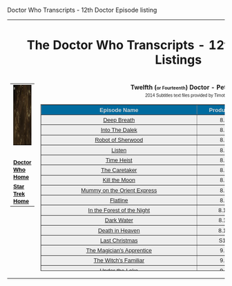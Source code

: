 Doctor Who Transcripts - 12th Doctor Episode listing

<table width="100%" border="0"><tbody><tr><td colspan="3" width="711"><h1 align="center">The Doctor Who Transcripts - 12th Doctor Episode Listings</h1></td></tr><tr></tr><tr><td width="266" valign="top"><table width="100%" border="0"><tbody><tr><td width="100%"><font size="-1" face="Arial"><img alt="opening title image clockwork" src="images/PCtitle1.jpg" width="250" height="140" border="0"></font></td></tr><tr><td width="100%"><br></td></tr><tr><td width="100%"><font size="-1" face="Arial"><b><a href="index.html" style="color: rgb(0, 0, 0);">Doctor Who Home</a></b></font></td></tr><tr><td width="100%"><font size="-1" face="Arial"><b><a href="../StarTrek/index.html" style="color: rgb(0, 0, 0);">Star Trek Home</a></b></font></td></tr></tbody></table></td><td width="1006" valign="top"><b></b><p style="width: 709px;" align="center"><b><b>Twelfth (<font size="-2">or Fourteenth</font></b>)<b> Doctor - Peter Capaldi<br></b></b><font size="-2" face="Arial">2014 Subtitles text files provided by Timothy Wynn</font><b></b></p><table width="709" height="386" border="1" bgcolor="#d5d5d5"><tbody><tr><td width="346" valign="top" bgcolor="#006b9f"><center><font size="-1" color="#d5d5d5" face="Arial"><b>Episode Name</b></font></center></td><td width="110" valign="top" bgcolor="#006b9f"><center><font size="-1" color="#d5d5d5" face="Arial"><b>Production</b></font></center></td><td width="177" valign="top" bgcolor="#006b9f"><center><font size="-1" color="#d5d5d5" face="Arial"><b>Airdate</b></font></center></td></tr><tr><td width="346" valign="top" bgcolor="#eeeeee" align="center"><font size="-1" face="Arial"><a href="34-1.html">Deep Breath</a></font></td><td width="110" valign="top" bgcolor="#eeeeee" align="center"><font size="-1" face="Arial">8.1</font></td><td width="177" valign="top" bgcolor="#eeeeee" align="center"><font size="-1" face="Arial">23 Aug 2014</font></td></tr><tr><td width="346" valign="top" bgcolor="#eeeeee" align="center"><font size="-1" face="Arial"><a href="34-2.html">Into The Dalek</a></font></td><td width="110" valign="top" bgcolor="#eeeeee" align="center"><font size="-1" face="Arial">8.2</font></td><td width="177" valign="top" bgcolor="#eeeeee" align="center"><font size="-1" face="Arial">30 Aug 2014</font></td></tr><tr><td width="346" valign="top" bgcolor="#eeeeee" align="center"><font size="-1" face="Arial"><a href="34-3.html">Robot of Sherwood</a></font></td><td width="110" valign="top" bgcolor="#eeeeee" align="center"><font size="-1" face="Arial">8.3</font></td><td width="177" valign="top" bgcolor="#eeeeee" align="center"><font size="-1" face="Arial">6 Sep 2014</font></td></tr><tr><td width="346" valign="top" bgcolor="#eeeeee" align="center"><font size="-1" face="Arial"><a href="34-4.html">Listen</a></font></td><td width="110" valign="top" bgcolor="#eeeeee" align="center"><font size="-1" face="Arial">8.4</font></td><td width="177" valign="top" bgcolor="#eeeeee" align="center"><font size="-1" face="Arial">13 Sep 2014</font></td></tr><tr><td width="346" valign="top" bgcolor="#eeeeee" align="center"><a href="34-5.html"><font size="-1" face="Arial">Time Heist</font></a></td><td width="110" valign="top" bgcolor="#eeeeee" align="center"><font size="-1" face="Arial">8.5</font></td><td width="177" valign="top" bgcolor="#eeeeee" align="center"><font size="-1" face="Arial">20 Sep 2014</font></td></tr><tr><td width="346" valign="top" bgcolor="#eeeeee" align="center"><a href="34-6.html"><font size="-1" face="Arial">The Caretaker</font></a></td><td width="110" valign="middle" bgcolor="#eeeeee" align="center"><font size="-1" face="Arial">8.6</font></td><td width="177" valign="top" bgcolor="#eeeeee" align="center"><font size="-1" face="Arial">27 Sep 2014</font></td></tr><tr><td width="346" valign="top" bgcolor="#eeeeee" align="center"><a href="34-7.html"><font size="-1" face="Arial">Kill the Moon</font></a></td><td width="110" valign="top" bgcolor="#eeeeee" align="center"><font size="-1" face="Arial">8.7</font></td><td width="177" valign="top" bgcolor="#eeeeee" align="center"><font size="-1" face="Arial">4 Oct 2014</font></td></tr><tr><td width="346" valign="top" bgcolor="#eeeeee" align="center"><a href="34-8.html"><font size="-1" face="Arial">Mummy on the Orient Express</font></a></td><td width="110" valign="top" bgcolor="#eeeeee" align="center"><font size="-1" face="Arial">8.8</font></td><td width="177" valign="top" bgcolor="#eeeeee" align="center"><font size="-1" face="Arial">11 Oct 2014</font></td></tr><tr><td width="346" valign="top" bgcolor="#eeeeee" align="center"><a href="34-9.html"><font size="-1" face="Arial">Flatline</font></a></td><td width="110" valign="top" bgcolor="#eeeeee" align="center"><font size="-1" face="Arial">8.9</font></td><td width="177" valign="top" bgcolor="#eeeeee" align="center"><font size="-1" face="Arial">18 Oct 2014</font></td></tr><tr><td width="346" valign="top" bgcolor="#eeeeee" align="center"><a href="34-10.html"><font size="-1" face="Arial">In the Forest of the Night</font></a></td><td width="110" valign="top" bgcolor="#eeeeee" align="center"><font size="-1" face="Arial">8.10</font></td><td width="177" valign="top" bgcolor="#eeeeee" align="center"><font size="-1" face="Arial">25 Oct 2014</font></td></tr><tr><td width="346" valign="top" bgcolor="#eeeeee" align="center"><a href="34-11.html"><font size="-1" face="Arial">Dark Water</font></a></td><td width="110" valign="top" bgcolor="#eeeeee" align="center"><font size="-1" face="Arial">8.11</font></td><td width="177" valign="top" bgcolor="#eeeeee" align="center"><font size="-1" face="Arial">1 Nov 2014</font></td></tr><tr><td width="346" valign="top" bgcolor="#eeeeee" align="center"><a href="34-12.html"><font size="-1" face="Arial">Death in Heaven</font></a></td><td width="110" valign="top" bgcolor="#eeeeee" align="center"><font size="-1" face="Arial">8.12</font></td><td width="177" valign="top" bgcolor="#eeeeee" align="center"><font size="-1" face="Arial">8 Nov 2014</font></td></tr><tr><td width="346" valign="top" bgcolor="#eeeeee" align="center"><a href="34-13.html"><font size="-1" face="Arial">Last Christmas</font></a></td><td width="110" valign="top" bgcolor="#eeeeee" align="center"><font size="-1"><font face="Arial">S16</font></font></td><td width="177" valign="top" bgcolor="#eeeeee" align="center"><font size="-1" face="Arial">25 Dec 2014</font></td></tr><tr><td width="346" valign="top" bgcolor="#eeeeee" align="center"><a href="35-1.html"><font size="-1" face="Helvetica, Arial, sans-serif">The Magician's Apprentice</font></a></td><td width="110" valign="top" bgcolor="#eeeeee" align="center"><font size="-1" face="Helvetica, Arial, sans-serif">9.1</font></td><td width="177" valign="top" bgcolor="#eeeeee" align="center"><font size="-1" face="Helvetica, Arial, sans-serif">19 Sep 2015</font></td></tr><tr><td width="346" valign="top" bgcolor="#eeeeee" align="center"><a href="35-2.html"><font size="-1" face="Helvetica, Arial, sans-serif">The Witch's Familiar</font></a></td><td width="110" valign="top" bgcolor="#eeeeee" align="center"><font size="-1" face="Helvetica, Arial, sans-serif">9.2</font></td><td width="177" valign="top" bgcolor="#eeeeee" align="center"><font size="-1" face="Helvetica, Arial, sans-serif">26 Sep 2015</font></td></tr><tr><td width="346" valign="top" bgcolor="#eeeeee" align="center"><a href="35-3.html"><font size="-1" face="Helvetica, Arial, sans-serif">Under the Lake</font></a></td><td width="110" valign="top" bgcolor="#eeeeee" align="center"><font size="-1" face="Helvetica, Arial, sans-serif">9.3</font></td><td width="177" valign="top" bgcolor="#eeeeee" align="center"><font size="-1" face="Helvetica, Arial, sans-serif">3 Oct 2015</font></td></tr><tr><td width="346" valign="top" bgcolor="#eeeeee" align="center"><a href="35-4.html"><font size="-1" face="Helvetica, Arial, sans-serif">Before the Flood</font></a></td><td width="110" valign="top" bgcolor="#eeeeee" align="center"><font size="-1" face="Helvetica, Arial, sans-serif">9.4</font></td><td width="177" valign="top" bgcolor="#eeeeee" align="center"><font size="-1" face="Helvetica, Arial, sans-serif">10 Oct 2015</font></td></tr><tr><td width="346" valign="top" bgcolor="#eeeeee" align="center"><a href="35-5.html"><font size="-1" face="Helvetica, Arial, sans-serif">The Girl Who Died</font></a></td><td width="110" valign="top" bgcolor="#eeeeee" align="center"><font size="-1" face="Helvetica, Arial, sans-serif">9.5</font></td><td width="177" valign="top" bgcolor="#eeeeee" align="center"><font size="-1" face="Helvetica, Arial, sans-serif">17 Oct 2015</font></td></tr><tr><td width="346" valign="top" bgcolor="#eeeeee" align="center"><a href="35-6.html"><font size="-1" face="Helvetica, Arial, sans-serif">The Woman Who Lived</font></a></td><td width="110" valign="top" bgcolor="#eeeeee" align="center"><font size="-1" face="Helvetica, Arial, sans-serif">9.6</font></td><td width="177" valign="top" bgcolor="#eeeeee" align="center"><font size="-1" face="Helvetica, Arial, sans-serif">24 Oct 2015</font></td></tr><tr><td width="346" valign="top" bgcolor="#eeeeee" align="center"><a href="35-7.html"><font size="-1" face="Helvetica, Arial, sans-serif">The Zygon Invasion</font></a></td><td width="110" valign="top" bgcolor="#eeeeee" align="center"><font size="-1" face="Helvetica, Arial, sans-serif">9.7</font></td><td width="177" valign="top" bgcolor="#eeeeee" align="center"><font size="-1" face="Helvetica, Arial, sans-serif">31 Oct 2015</font></td></tr><tr><td width="346" valign="top" bgcolor="#eeeeee" align="center"><a href="35-8.html"><font size="-1" face="Helvetica, Arial, sans-serif">The Zygon Inversion</font></a></td><td width="110" valign="top" bgcolor="#eeeeee" align="center"><font size="-1" face="Helvetica, Arial, sans-serif">9.8</font></td><td width="177" valign="top" bgcolor="#eeeeee" align="center"><font size="-1" face="Helvetica, Arial, sans-serif">7 Nov 2015</font></td></tr><tr><td width="346" valign="top" bgcolor="#eeeeee" align="center"><a href="35-9.html"><font size="-1" face="Helvetica, Arial, sans-serif">Sleep No More</font></a></td><td width="110" valign="top" bgcolor="#eeeeee" align="center"><font size="-1" face="Helvetica, Arial, sans-serif">9.9</font></td><td width="177" valign="top" bgcolor="#eeeeee" align="center"><font size="-1" face="Helvetica, Arial, sans-serif">14 Nov 2015</font></td></tr><tr><td width="346" valign="top" bgcolor="#eeeeee" align="center"><a href="35-10.html"><font size="-1" face="Helvetica, Arial, sans-serif">Face The Raven</font></a></td><td width="110" valign="top" bgcolor="#eeeeee" align="center"><font size="-1" face="Helvetica, Arial, sans-serif">9.10</font></td><td width="177" valign="top" bgcolor="#eeeeee" align="center"><font size="-1" face="Helvetica, Arial, sans-serif">21 Nov 2015</font></td></tr><tr><td width="346" valign="top" bgcolor="#eeeeee" align="center"><a href="35-11.html"><font size="-1" face="Helvetica, Arial, sans-serif">Heaven Sent</font></a></td><td width="110" valign="top" bgcolor="#eeeeee" align="center"><font size="-1" face="Helvetica, Arial, sans-serif">9.11</font></td><td width="177" valign="top" bgcolor="#eeeeee" align="center"><font size="-1" face="Helvetica, Arial, sans-serif">28 Nov 2015</font></td></tr><tr><td width="346" valign="top" bgcolor="#eeeeee" align="center"><a href="35-12.html"><font size="-1" face="Helvetica, Arial, sans-serif">Hell Bent</font></a></td><td width="110" valign="top" bgcolor="#eeeeee" align="center"><font size="-1" face="Helvetica, Arial, sans-serif">9.12</font></td><td width="177" valign="top" bgcolor="#eeeeee" align="center"><font size="-1" face="Helvetica, Arial, sans-serif">5 Dec 2015</font></td></tr><tr><td width="346" valign="top" bgcolor="#eeeeee" align="center"><a href="35-13.html"><font size="-1" face="Helvetica, Arial, sans-serif">The Husbands of River Song</font></a></td><td width="110" valign="top" bgcolor="#eeeeee" align="center"><font size="-1" face="Helvetica, Arial, sans-serif">S17</font></td><td width="177" valign="top" bgcolor="#eeeeee" align="center"><font size="-1" face="Helvetica, Arial, sans-serif">25 Dec 2015</font></td></tr><tr><td width="346" valign="top" bgcolor="#eeeeee" align="center"><font size="-1" face="Helvetica, Arial, sans-serif"><a href="36-0.html">The Return of Doctor Mysterio</a></font></td><td width="110" valign="top" bgcolor="#eeeeee" align="center"><font size="-1" face="Helvetica, Arial, sans-serif">S18</font></td><td width="177" valign="top" bgcolor="#eeeeee" align="center"><font size="-1" face="Helvetica, Arial, sans-serif">25 Dec 2016</font></td></tr><tr><td valign="top" bgcolor="#eeeeee" align="center"><font size="-1" face="Helvetica, Arial, sans-serif"><a href="36-1.html">The Pilot</a><br></font></td><td valign="top" bgcolor="#eeeeee" align="center"><font size="-1" face="Helvetica, Arial, sans-serif">10.1<br></font></td><td valign="top" bgcolor="#eeeeee" align="center"><font size="-1" face="Helvetica, Arial, sans-serif">15 Apr 2017<br></font></td></tr><tr><td valign="top" bgcolor="#eeeeee" align="center"><font size="-1" face="Helvetica, Arial, sans-serif"><a href="36-2.html">Smile</a><br></font></td><td valign="top" bgcolor="#eeeeee" align="center"><font size="-1" face="Helvetica, Arial, sans-serif">10.2<br></font></td><td valign="top" bgcolor="#eeeeee" align="center"><font size="-1" face="Helvetica, Arial, sans-serif">22 Apr 2017<br></font></td></tr><tr><td valign="top" bgcolor="#eeeeee" align="center"><font size="-1" face="Helvetica, Arial, sans-serif"><a href="36-3.html">Thin Ice</a><br></font></td><td valign="top" bgcolor="#eeeeee" align="center"><font size="-1" face="Helvetica, Arial, sans-serif">10.3<br></font></td><td valign="top" bgcolor="#eeeeee" align="center"><font size="-1" face="Helvetica, Arial, sans-serif">29 Apr 2017<br></font></td></tr><tr><td valign="top" bgcolor="#eeeeee" align="center"><font size="-1" face="Helvetica, Arial, sans-serif"><a href="36-4.html">Knock Knock</a><br></font></td><td valign="top" bgcolor="#eeeeee" align="center"><font size="-1" face="Helvetica, Arial, sans-serif">10.4<br></font></td><td valign="top" bgcolor="#eeeeee" align="center"><font size="-1" face="Helvetica, Arial, sans-serif">6 May 2017<br></font></td></tr><tr><td valign="top" bgcolor="#eeeeee" align="center"><font size="-1" face="Helvetica, Arial, sans-serif"><a href="36-5.html">Oxygen</a><br></font></td><td valign="top" bgcolor="#eeeeee" align="center"><font size="-1" face="Helvetica, Arial, sans-serif">10.5<br></font></td><td valign="top" bgcolor="#eeeeee" align="center"><font size="-1" face="Helvetica, Arial, sans-serif">13 May 2017<br></font></td></tr><tr><td valign="top" bgcolor="#eeeeee" align="center"><font size="-1" face="Helvetica, Arial, sans-serif"><a href="36-6.html">Extremis</a><br></font></td><td valign="top" bgcolor="#eeeeee" align="center"><font size="-1" face="Helvetica, Arial, sans-serif">10.6<br></font></td><td valign="top" bgcolor="#eeeeee" align="center"><font size="-1" face="Helvetica, Arial, sans-serif">20 May 2017<br></font></td></tr><tr><td valign="top" bgcolor="#eeeeee" align="center"><font size="-1" face="Helvetica, Arial, sans-serif"><a href="36-7.html">The Pyramid at the End of the World</a><br></font></td><td valign="top" bgcolor="#eeeeee" align="center"><font size="-1" face="Helvetica, Arial, sans-serif">10.7<br></font></td><td valign="top" bgcolor="#eeeeee" align="center"><font size="-1" face="Helvetica, Arial, sans-serif">27 May 2017<br></font></td></tr><tr><td valign="top" bgcolor="#eeeeee" align="center"><font size="-1" face="Helvetica, Arial, sans-serif"><a href="36-8.html">The Lie of the Land</a><br></font></td><td valign="top" bgcolor="#eeeeee" align="center"><font size="-1" face="Helvetica, Arial, sans-serif">10.8<br></font></td><td valign="top" bgcolor="#eeeeee" align="center"><font size="-1" face="Helvetica, Arial, sans-serif">3 June 2017<br></font></td></tr><tr><td valign="top" bgcolor="#eeeeee" align="center"><font size="-1" face="Helvetica, Arial, sans-serif"><a href="36-9.html">The Empress of Mars</a><br></font></td><td valign="top" bgcolor="#eeeeee" align="center"><font size="-1" face="Helvetica, Arial, sans-serif">10.9<br></font></td><td valign="top" bgcolor="#eeeeee" align="center"><font size="-1" face="Helvetica, Arial, sans-serif">10 June 2017<br></font></td></tr><tr><td valign="top" bgcolor="#eeeeee" align="center"><font size="-1" face="Helvetica, Arial, sans-serif"><a href="36-10.html">The Eaters of Light</a><br></font></td><td valign="top" bgcolor="#eeeeee" align="center"><font size="-1" face="Helvetica, Arial, sans-serif">10.10<br></font></td><td valign="top" bgcolor="#eeeeee" align="center"><font size="-1" face="Helvetica, Arial, sans-serif">17 June 2017<br></font></td></tr><tr><td valign="top" bgcolor="#eeeeee" align="center"><font size="-1" face="Helvetica, Arial, sans-serif"><a href="36-11.html">World Enough and Time</a><br></font></td><td valign="top" bgcolor="#eeeeee" align="center"><font size="-1" face="Helvetica, Arial, sans-serif">10.11<br></font></td><td valign="top" bgcolor="#eeeeee" align="center"><font size="-1" face="Helvetica, Arial, sans-serif">24 June 2017<br></font></td></tr><tr><td valign="top" bgcolor="#eeeeee" align="center"><font size="-1" face="Helvetica, Arial, sans-serif"><a href="36-12.html">The Doctor Falls</a><br></font></td><td valign="top" bgcolor="#eeeeee" align="center"><font size="-1" face="Helvetica, Arial, sans-serif">10.12<br></font></td><td valign="top" bgcolor="#eeeeee" align="center"><font size="-1" face="Helvetica, Arial, sans-serif">1 July 2017<br></font></td></tr><tr><td valign="top" bgcolor="#eeeeee" align="center"><font size="-1" face="Helvetica, Arial, sans-serif"><a href="36-13.html">Twice Upon A Time</a><br></font></td><td valign="top" bgcolor="#eeeeee" align="center"><font size="-1" face="Helvetica, Arial, sans-serif">S19<br></font></td><td valign="top" bgcolor="#eeeeee" align="center"><font size="-1" face="Helvetica, Arial, sans-serif">25 Dec 2017<br></font></td></tr></tbody></table></td></tr></tbody></table>

[](http://www.chakoteya.net/section31.php)